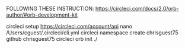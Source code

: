 
FOLLOWING THESE INSTRUCTION:
https://circleci.com/docs/2.0/orb-author/#orb-development-kit

circleci setup
https://circleci.com/account/api
nano /Users/cguest/.circleci/cli.yml
circleci namespace create chrisguest75 github chrisguest75
circleci orb init ./